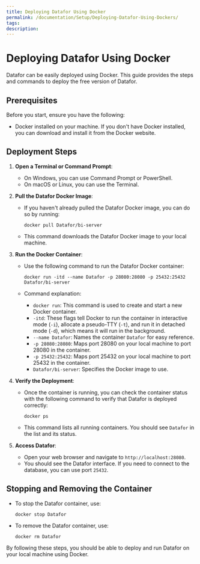 ```yaml
---
title: Deploying Datafor Using Docker
permalink: /documentation/Setup/Deploying-Datafor-Using-Dockers/
tags:
description: 
---
```


# Deploying Datafor Using Docker

Datafor can be easily deployed using Docker. This guide provides the steps and commands to deploy the free version of Datafor.

## Prerequisites

Before you start, ensure you have the following:

- Docker installed on your machine. If you don't have Docker installed, you can download and install it from the Docker website.

## Deployment Steps

1. **Open a Terminal or Command Prompt**:

   - On Windows, you can use Command Prompt or PowerShell.
   - On macOS or Linux, you can use the Terminal.

2. **Pull the Datafor Docker Image**:

   - If you haven't already pulled the Datafor Docker image, you can do so by running:

     ```shell
     docker pull Datafor/bi-server
     ```

   - This command downloads the Datafor Docker image to your local machine.

3. **Run the Docker Container**:

   - Use the following command to run the Datafor Docker container:

     ```shell
     docker run -itd --name Datafor -p 28080:28080 -p 25432:25432 Datafor/bi-server
     ```

   - Command explanation:

     - `docker run`: This command is used to create and start a new Docker container.
     - `-itd`: These flags tell Docker to run the container in interactive mode (`-i`), allocate a pseudo-TTY (`-t`), and run it in detached mode (`-d`), which means it will run in the background.
     - `--name Datafor`: Names the container `Datafor` for easy reference.
     - `-p 28080:28080`: Maps port 28080 on your local machine to port 28080 in the container.
     - `-p 25432:25432`: Maps port 25432 on your local machine to port 25432 in the container.
     - `Datafor/bi-server`: Specifies the Docker image to use.

4. **Verify the Deployment**:

   - Once the container is running, you can check the container status with the following command to verify that Datafor is deployed correctly:

     ```shell
     docker ps
     ```

   - This command lists all running containers. You should see `Datafor` in the list and its status.

5. **Access Datafor**:

   - Open your web browser and navigate to `http://localhost:28080`.
   - You should see the Datafor interface. If you need to connect to the database, you can use port `25432`.

## Stopping and Removing the Container

- To stop the Datafor container, use:

  ```shell
  docker stop Datafor
  ```

- To remove the Datafor container, use:

  ```shell
  docker rm Datafor
  ```

By following these steps, you should be able to deploy and run Datafor on your local machine using Docker.